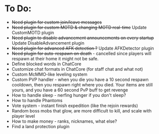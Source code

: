 # To Do:

- ~~Need plugin for custom join/leave messages~~
- ~~Need plugin for custom MOTD & changing MOTD real-time~~ Update CustomMOTD plugin
- ~~Need plugin to disable advancement announcements on every startup~~ Update DisableAdvancement plugin
- ~~Need plugin for advanced AFK detection ?~~ Update AFKDetector plugin
- ~~Need plugin for auto-respawn on death~~ - cancelled since players will respawn at their home it might not be safe.
- Define blocked words in ChatCore
- Customize chat formats in ChatCore (for staff chat and what not)
- Custom McMMO-like leveling system
- Custom PVP handler - when you die you have a 10 second respawn cooldown, then you respawn right where you died. Your items are still yours, and you have a 60 second PvP buff to get revenge
- How to handle sleep - nerfing hunger if you don't sleep?
- How to handle Phantoms
- Vote system - instant finish expedition (like the rejoin rewards)
- Random boss mobs that glow, are more difficult to kill, and scale with player level
- How to make money - ranks, nicknames, what else?
- Find a land protection plugin

